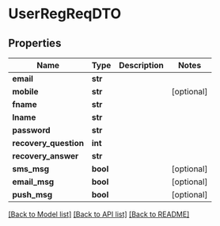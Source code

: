 # UserRegReqDTO

## Properties
Name | Type | Description | Notes
------------ | ------------- | ------------- | -------------
**email** | **str** |  | 
**mobile** | **str** |  | [optional] 
**fname** | **str** |  | 
**lname** | **str** |  | 
**password** | **str** |  | 
**recovery_question** | **int** |  | 
**recovery_answer** | **str** |  | 
**sms_msg** | **bool** |  | [optional] 
**email_msg** | **bool** |  | [optional] 
**push_msg** | **bool** |  | [optional] 

[[Back to Model list]](../README.md#documentation-for-models) [[Back to API list]](../README.md#documentation-for-api-endpoints) [[Back to README]](../README.md)


